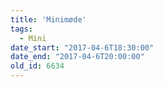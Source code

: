 ```yaml
---
title: 'Minimøde'
tags:
  - Mini
date_start: "2017-04-6T18:30:00"
date_end: "2017-04-6T20:00:00"
old_id: 6634
---
```

